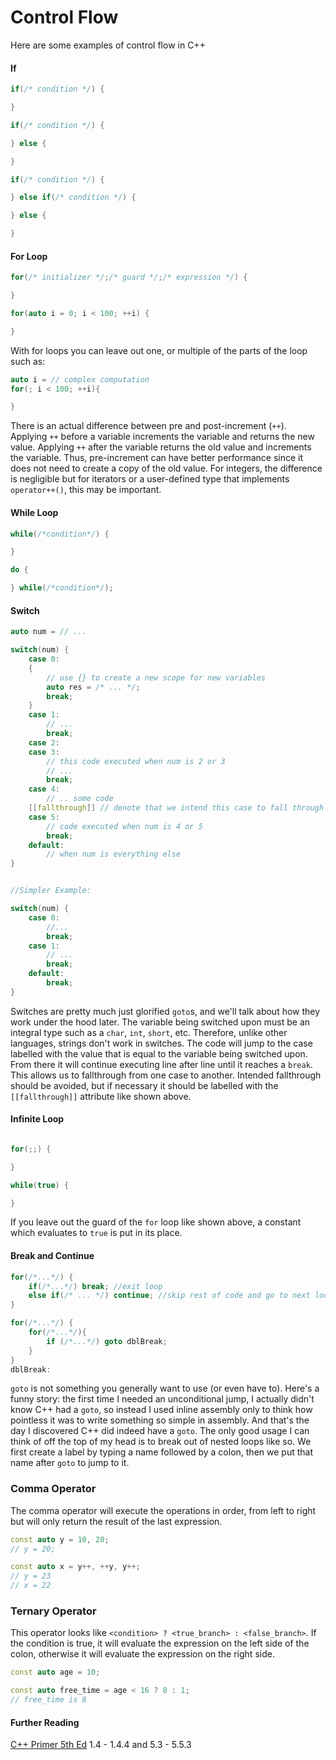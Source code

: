# Control Flow

Here are some examples of control flow in C++

#### If 

```c++
if(/* condition */) {

}
```

```c++
if(/* condition */) {

} else {

}
```

```c++
if(/* condition */) {

} else if(/* condition */) {

} else {

}
```

#### For Loop

```c++
for(/* initializer */;/* guard */;/* expression */) {

}

for(auto i = 0; i < 100; ++i) {

}
```

With for loops you can leave out one, or multiple of the parts of the loop such as:

```c++
auto i = // complex computation
for(; i < 100; ++i){

}
```

There is an actual difference between pre and post-increment (`++`). Applying `++` before a variable increments the variable and returns the new value. 
Applying `++` after the variable returns the old value and increments the variable. 
Thus, pre-increment can have better performance since it does not need to create a copy of the old value. 
For integers, the difference is negligible but for iterators or a user-defined type that implements `operator++()`, this may be important.

#### While Loop

```c++
while(/*condition*/) {

}

do {

} while(/*condition*/);
```

#### Switch

```c++
auto num = // ...

switch(num) {
    case 0:
    {
        // use {} to create a new scope for new variables
        auto res = /* ... */;
        break;
    }
    case 1:
        // ... 
        break;
    case 2:
    case 3:
        // this code executed when num is 2 or 3
        // ...
        break;
    case 4:
        // .. some code
    [[fallthrough]] // denote that we intend this case to fall through
    case 5:
        // code executed when num is 4 or 5
        break;
    default:
        // when num is everything else
}       


//Simpler Example:

switch(num) {
    case 0:
        //...
        break;
    case 1:
        // ...
        break;
    default:
        break;
}
```

Switches are pretty much just glorified `goto`s, and we'll talk about how they work under the hood later. 
The variable being switched upon must be an integral type such as a `char`, `int`, `short`, etc. Therefore, unlike other languages, strings don't work in switches. 
The code will jump to the case labelled with the value that is equal to the variable being switched upon. From there it will continue executing line after line until it reaches a `break`. 
This allows us to fallthrough from one case to another. Intended fallthrough should be avoided, but if necessary it should be labelled with the `[[fallthrough]]` attribute like shown above.

#### Infinite Loop

```c++

for(;;) {

}

while(true) {

}
```

If you leave out the guard of the `for` loop like shown above, a constant which evaluates to `true` is put in its place.

#### Break and Continue

```c++
for(/*...*/) {
    if(/*...*/) break; //exit loop
    else if(/* ... */) continue; //skip rest of code and go to next loop iteration
}

for(/*...*/) {
    for(/*...*/){
        if (/*...*/) goto dblBreak;
    }
}
dblBreak:
```

`goto` is not something you generally want to use (or even have to). 
Here's a funny story: the first time I needed an unconditional jump, I actually didn't know C++ had a `goto`, so instead I used inline assembly only to think how
pointless it was to write something so simple in assembly. And that's the day I discovered C++ did indeed have a `goto`. 
The only good usage I can think of off the top of my head is to break out of nested loops like so. We first create a label by typing a name followed by a colon, then we put that name after `goto` to jump to it.

### Comma Operator

The comma operator will execute the operations in order, from left to right but will only return the result of the last expression.

```C++
const auto y = 10, 20;
// y = 20;

const auto x = y++, ++y, y++;
// y = 23
// x = 22
```

### Ternary Operator

This operator looks like `<condition> ? <true_branch> : <false_branch>`.
If the condition is true, it will evaluate the expression on the left side of the colon,
otherwise it will evaluate the expression on the right side.

```C++
const auto age = 10;

const auto free_time = age < 16 ? 8 : 1;
// free_time is 8
```

#### Further Reading
[C++ Primer 5th Ed](https://github.com/yanshengjia/cpp-playground/blob/master/cpp-primer/resource/C%2B%2B%20Primer%20(5th%20Edition).pdf) 1.4 - 1.4.4 and 5.3 - 5.5.3